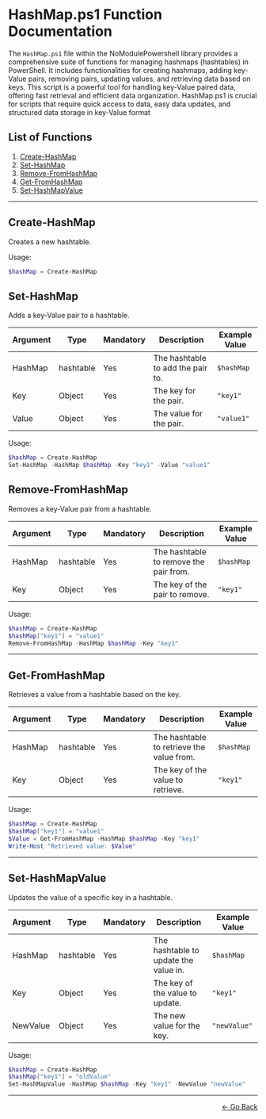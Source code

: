 # HashMap.ps1 Function Documentation

The `HashMap.ps1` file within the NoModulePowershell library provides a comprehensive suite of functions for managing hashmaps (hashtables) in PowerShell. It includes functionalities for creating hashmaps, adding key-Value pairs, removing pairs, updating values, and retrieving data based on keys. This script is a powerful tool for handling key-Value paired data, offering fast retrieval and efficient data organization. HashMap.ps1 is crucial for scripts that require quick access to data, easy data updates, and structured data storage in key-Value format

## List of Functions

1. [Create-HashMap](#Create-HashMap)
2. [Set-HashMap](#Set-HashMap)
3. [Remove-FromHashMap](#Remove-FromHashMap)
4. [Get-FromHashMap](#Get-FromHashMap)
5. [Set-HashMapValue](#Set-HashMapValue)

---

## Create-HashMap

Creates a new hashtable.

Usage:

```powershell
$hashMap = Create-HashMap
```

## Set-HashMap

Adds a key-Value pair to a hashtable.

| Argument | Type      | Mandatory | Description                         | Example Value |
|----------|-----------|-----------|-------------------------------------|---------------|
| HashMap  | hashtable | Yes       | The hashtable to add the pair to.   | `$hashMap`    |
| Key      | Object    | Yes       | The key for the pair.               | `"key1"`      |
| Value    | Object    | Yes       | The value for the pair.             | `"value1"`    |

Usage:

```powershell
$hashMap = Create-HashMap
Set-HashMap -HashMap $hashMap -Key "key1" -Value "value1"
```

## Remove-FromHashMap

Removes a key-Value pair from a hashtable.

| Argument | Type      | Mandatory | Description                           | Example Value |
|----------|-----------|-----------|---------------------------------------|---------------|
| HashMap  | hashtable | Yes       | The hashtable to remove the pair from.| `$hashMap`    |
| Key      | Object    | Yes       | The key of the pair to remove.        | `"key1"`      |

Usage:

```powershell
$hashMap = Create-HashMap
$hashMap["key1"] = "value1"
Remove-FromHashMap -HashMap $hashMap -Key "key1"
```

---

## Get-FromHashMap

Retrieves a value from a hashtable based on the key.

| Argument | Type      | Mandatory | Description                         | Example Value |
|----------|-----------|-----------|-------------------------------------|---------------|
| HashMap  | hashtable | Yes       | The hashtable to retrieve the value from.| `$hashMap`|
| Key      | Object    | Yes       | The key of the value to retrieve.   | `"key1"`      |

Usage:

```powershell
$hashMap = Create-HashMap
$hashMap["key1"] = "value1"
$Value = Get-FromHashMap -HashMap $hashMap -Key "key1"
Write-Host "Retrieved value: $Value"
```

---

## Set-HashMapValue

Updates the value of a specific key in a hashtable.

| Argument | Type      | Mandatory | Description                           | Example Value |
|----------|-----------|-----------|---------------------------------------|---------------|
| HashMap  | hashtable | Yes       | The hashtable to update the value in. | `$hashMap`    |
| Key      | Object    | Yes       | The key of the value to update.       | `"key1"`      |
| NewValue | Object    | Yes       | The new value for the key.            | `"newValue"`  |

Usage:

```powershell
$hashMap = Create-HashMap
$hashMap["key1"] = "oldValue"
Set-HashMapValue -HashMap $hashMap -Key "key1" -NewValue "newValue"
```

---

<p align="right">
  <a href="/docs/README.md">← Go Back</a>
</p>